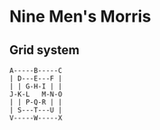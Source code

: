 # Nine Men's Morris

## Grid system

    A-----B-----C
    | D---E---F |
    | | G-H-I | |
    J-K-L   M-N-O
    | | P-Q-R | |
    | S---T---U |
    V-----W-----X
